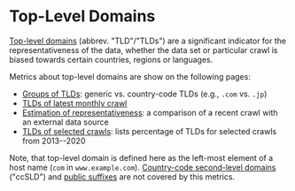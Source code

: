 Top-Level Domains
=================

[Top-level domains](https://en.wikipedia.org/wiki/Top-level_domain) (abbrev. "TLD"/"TLDs") are a significant indicator for the representativeness of the data, whether the data set or particular crawl is biased towards certain countries, regions or languages.

Metrics about top-level domains are show on the following pages:

* [Groups of TLDs](./tld/groups.md): generic vs. country-code TLDs (e.g., `.com` vs. `.jp`)
* [TLDs of latest monthly crawl](./tld/latestcrawl.md)
* [Estimation of representativeness](./tld/comparison.md): a comparison of a recent crawl with an external data source
* [TLDs of selected crawls](./tld/percentage.md): lists percentage of TLDs for selected crawls from 2013--2020

Note, that top-level domain is defined here as the left-most element of a host name (`com` in `www.example.com`). [Country-code second-level domains](https://en.wikipedia.org/wiki/Second-level_domain#Country-code_second-level_domains) ("ccSLD") and [public suffixes](https://en.wikipedia.org/wiki/Public_Suffix_List) are not covered by this metrics.

